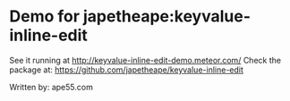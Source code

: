 # Demo for japetheape:keyvalue-inline-edit
See it running at http://keyvalue-inline-edit-demo.meteor.com/
Check the package at: https://github.com/japetheape/keyvalue-inline-edit


Written by: ape55.com

